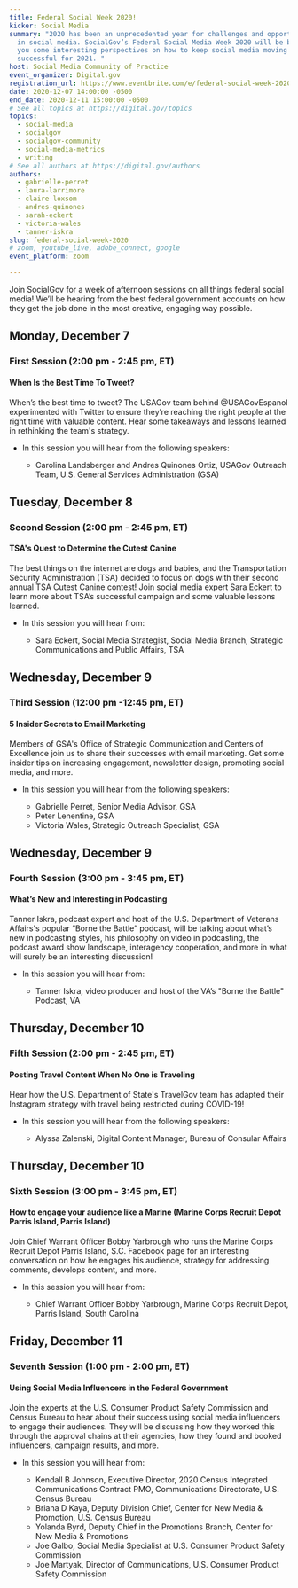 ```yaml
---
title: Federal Social Week 2020!
kicker: Social Media
summary: "2020 has been an unprecedented year for challenges and opportunities
  in social media. SocialGov’s Federal Social Media Week 2020 will be bringing
  you some interesting perspectives on how to keep social media moving and
  successful for 2021. "
host: Social Media Community of Practice
event_organizer: Digital.gov
registration_url: https://www.eventbrite.com/e/federal-social-week-2020-tickets-129891758747
date: 2020-12-07 14:00:00 -0500
end_date: 2020-12-11 15:00:00 -0500
# See all topics at https://digital.gov/topics
topics:
  - social-media
  - socialgov
  - socialgov-community
  - social-media-metrics
  - writing
# See all authors at https://digital.gov/authors
authors:
  - gabrielle-perret
  - laura-larrimore
  - claire-loxsom
  - andres-quinones
  - sarah-eckert
  - victoria-wales
  - tanner-iskra
slug: federal-social-week-2020
# zoom, youtube_live, adobe_connect, google
event_platform: zoom

---
```


Join SocialGov for a week of afternoon sessions on all things federal social media! We’ll be hearing from the best federal government accounts on how they get the job done in the most creative, engaging way possible.

## Monday, December 7

### First Session (2:00 pm - 2:45 pm, ET) 

#### When Is the Best Time To Tweet? 

When’s the best time to tweet? The USAGov team behind @USAGovEspanol experimented with Twitter to ensure they’re reaching the right people at the right time with valuable content. Hear some takeaways and lessons learned in rethinking the team's strategy.

* In this session you will hear from the following speakers: 

  * Carolina Landsberger and Andres Quinones Ortiz, USAGov Outreach Team, U.S. General Services Administration (GSA)

## Tuesday, December 8

### Second Session (2:00 pm - 2:45 pm, ET) 

#### TSA's Quest to Determine the Cutest Canine

The best things on the internet are dogs and babies, and the Transportation Security Administration (TSA) decided to focus on dogs with their second annual TSA Cutest Canine contest! Join social media expert Sara Eckert to learn more about TSA’s successful campaign and some valuable lessons learned.

* In this session you will hear from: 

  * Sara Eckert, Social Media Strategist, Social Media Branch, Strategic Communications and Public Affairs, TSA

## Wednesday, December 9

### Third Session (12:00 pm -12:45 pm, ET) 

#### 5 Insider Secrets to Email Marketing

Members of GSA's Office of Strategic Communication and Centers of Excellence join us to share their successes with email marketing. Get some insider tips on increasing engagement, newsletter design, promoting social media, and more. 

* In this session you will hear from the following speakers: 

  * Gabrielle Perret, Senior Media Advisor, GSA
  * Peter Lenentine, GSA
  * Victoria Wales, Strategic Outreach Specialist, GSA

## Wednesday, December 9  

### Fourth Session (3:00 pm - 3:45 pm, ET) 

#### What’s New and Interesting in Podcasting 

Tanner Iskra, podcast expert and host of the U.S. Department of Veterans Affairs's popular “Borne the Battle” podcast, will be talking about what’s new in podcasting styles, his philosophy on video in podcasting, the podcast award show landscape, interagency cooperation, and more in what will surely be an interesting discussion! 

* In this session you will hear from: 

  * Tanner Iskra, video producer and host of the VA’s "Borne the Battle" Podcast, VA

## Thursday, December 10

### Fifth Session (2:00 pm - 2:45 pm, ET)  

#### Posting Travel Content When No One is Traveling 

Hear how the U.S. Department of State's TravelGov team has adapted their Instagram strategy with travel being restricted during COVID-19! 

* In this session you will hear from the following speakers: 

  * Alyssa Zalenski, Digital Content Manager, Bureau of Consular Affairs

## Thursday, December 10

### Sixth Session (3:00 pm - 3:45 pm, ET) 

#### How to engage your audience like a Marine (Marine Corps Recruit Depot Parris Island, Parris Island)

Join Chief Warrant Officer Bobby Yarbrough who runs the Marine Corps Recruit Depot Parris Island, S.C. Facebook page for an interesting conversation on how he engages his audience, strategy for addressing comments, develops content, and more.

* In this session you will hear from: 

  * Chief Warrant Officer Bobby Yarbrough, Marine Corps Recruit Depot, Parris Island, South Carolina 

## Friday, December 11

### Seventh Session (1:00 pm - 2:00 pm, ET) 

#### Using Social Media Influencers in the Federal Government

Join the experts at the U.S. Consumer Product Safety Commission and Census Bureau to hear about their success using social media influencers to engage their audiences. They will be discussing how they worked this through the approval chains at their agencies, how they found and booked influencers, campaign results, and more.

* In this session you will hear from: 

  * Kendall B Johnson, Executive Director, 2020 Census Integrated Communications Contract PMO, Communications Directorate, U.S. Census Bureau 
  * Briana D Kaya, Deputy Division Chief, Center for New Media & Promotion, U.S. Census Bureau 
  * Yolanda Byrd, Deputy Chief in the Promotions Branch, Center for New Media & Promotions 
  * Joe Galbo, Social Media Specialist at U.S. Consumer Product Safety Commission 
  * Joe Martyak, Director of Communications, U.S. Consumer Product Safety Commission 
